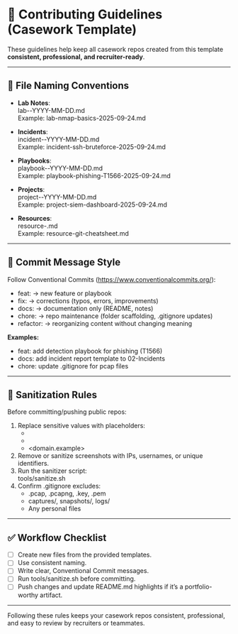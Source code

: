 # 📝 Contributing Guidelines (Casework Template)

These guidelines help keep all casework repos created from this template **consistent, professional, and recruiter-ready**.

---

## 📂 File Naming Conventions

- **Lab Notes**:  
  lab-<topic>-YYYY-MM-DD.md  
  Example: lab-nmap-basics-2025-09-24.md

- **Incidents**:  
  incident-<name>-YYYY-MM-DD.md  
  Example: incident-ssh-bruteforce-2025-09-24.md

- **Playbooks**:  
  playbook-<technique>-YYYY-MM-DD.md  
  Example: playbook-phishing-T1566-2025-09-24.md

- **Projects**:  
  project-<name>-YYYY-MM-DD.md  
  Example: project-siem-dashboard-2025-09-24.md

- **Resources**:  
  resource-<topic>.md  
  Example: resource-git-cheatsheet.md

---

## 📜 Commit Message Style

Follow Conventional Commits (https://www.conventionalcommits.org/):

- feat: → new feature or playbook  
- fix: → corrections (typos, errors, improvements)  
- docs: → documentation only (README, notes)  
- chore: → repo maintenance (folder scaffolding, .gitignore updates)  
- refactor: → reorganizing content without changing meaning  

**Examples:**  
- feat: add detection playbook for phishing (T1566)  
- docs: add incident report template to 02-Incidents  
- chore: update .gitignore for pcap files  

---

## 🧹 Sanitization Rules

Before committing/pushing public repos:  
1. Replace sensitive values with placeholders:  
   - <lab-ip>  
   - <user>  
   - <domain.example>  
2. Remove or sanitize screenshots with IPs, usernames, or unique identifiers.  
3. Run the sanitizer script:  
   tools/sanitize.sh  
4. Confirm .gitignore excludes:  
   - .pcap, .pcapng, .key, .pem  
   - captures/, snapshots/, logs/  
   - Any personal files  

---

## ✅ Workflow Checklist

- [ ] Create new files from the provided templates.  
- [ ] Use consistent naming.  
- [ ] Write clear, Conventional Commit messages.  
- [ ] Run tools/sanitize.sh before committing.  
- [ ] Push changes and update README.md highlights if it’s a portfolio-worthy artifact.  

---

Following these rules keeps your casework repos consistent, professional, and easy to review by recruiters or teammates.
